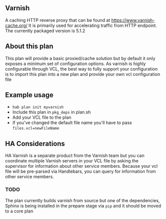 ## Varnish

  A caching HTTP reverse proxy that can be found at https://www.varnish-cache.org/
It is primarily used for accelerating traffic from HTTP endpoint. The currently packaged version is 5.1.2

## About this plan
  This plan will provide a basic proxied/cache solution but by default it only exposes a minimum
set of configuration options. As varnish is highly configurable through VCL, the best way to
fully support your configuration is to import this plan into a new plan and provide your own vcl
configuration file

## Example usage
- `hab plan init myvarnish`
- Include this plan in `pkg_deps` in plan.sh
- Add your VCL file to the plan
- If you've changed the default file name you'll have to pass `files.vcl=newFileName`

## HA Considerations
HA Varnish is a separate product from the Varnish team but you can coordinate multiple Varnish servers in your VCL file by asking the supervisor for information about other service members. Because your vcl file will be pre-parsed via Handlebars, you can query for information from other service members.


### TODO

The plan currently builds varnish from source but one of the dependencies, Sphinx is being
installed in the prepare stage via `pip` and it should be moved to a core plan
